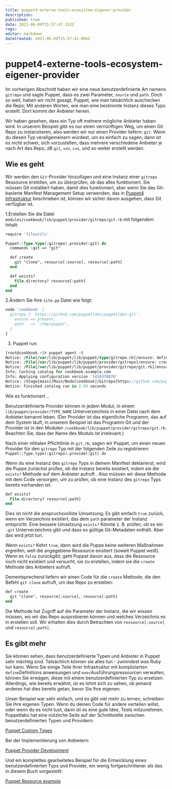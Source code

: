 ```yaml
---
title: puppet4-externe-tools-ecosystem-eigener-provider
description: 
published: true
date: 2021-06-09T15:57:47.152Z
tags: 
editor: markdown
dateCreated: 2021-06-09T15:57:42.006Z
---
```


# puppet4-externe-tools-ecosystem-eigener-provider

Im vorherigen Abschnitt haben wir eine neue benutzerdefinierte Art namens `gitrepo` und sagte Puppet, dass es zwei Parameter, `source` und `path`. Doch so weit, haben wir nicht gesagt, Puppet, wie man tatsächlich auschecken die Repo; Mit anderen Worten, wie man eine bestimmte Instanz dieses Typs erstellt. Dort kommt der Anbieter herein.

Wir haben gesehen, dass ein Typ oft mehrere mögliche Anbieter haben wird. In unserem Beispiel gibt es nur einen vernünftigen Weg, um einen Git Repo zu instanziieren, also werden wir nur einen Provider liefern: `git`. Wenn du diesen Typ verallgemeinern würdest, um es einfach zu sagen, dann ist es nicht schwer, sich vorzustellen, dass mehrere verschiedene Anbieter je nach Art des Repo, zB `git`, `svn`, `cvs`, und so weiter erstellt werden.

## Wie es geht

Wir werden den `Git`-Provider hinzufügen und eine Instanz einer `gitrepo` Ressource erstellen, um zu überprüfen, ob das alles funktioniert. Sie müssen Git installiert haben, damit dies funktioniert, aber wenn Sie das Git-basierte Manifest Management Setup verwenden, das in [Puppet4 Infrastruktur](../puppet4-infrastruktur) beschrieben ist, können wir sicher davon ausgehen, dass Git verfügbar ist.

1.Erstellen Sie die Datei `modules/cookbook/lib/puppet/provider/gitrepo/git.rb` mit folgendem Inhalt:

```pp
require 'fileutils'

Puppet::Type.type(:gitrepo).provide(:git) do
  commands :git => "git"

  def create
    git "clone", resource[:source], resource[:path]
  end

  def exists?
    File.directory? resource[:path]
  end
end
```

2.Ändern Sie Ihre `site.pp` Datei wie folgt:

```pp
node 'cookbook' {
  gitrepo { 'https://github.com/puppetlabs/puppetlabs-git':
    ensure => present,
    path   => '/tmp/puppet',
  }
}
```

3. Puppet run:

```pp
[root@cookbook ~]# puppet agent -t
Notice: /File[/var/lib/puppet/lib/puppet/type/gitrepo.rb]/ensure: defined content as '{md5}6471793fe2b4372d40289ad4b614fe0b'
Notice: /File[/var/lib/puppet/lib/puppet/provider/gitrepo]/ensure: created
Notice: /File[/var/lib/puppet/lib/puppet/provider/gitrepo/git.rb]/ensure: defined content as '{md5}f860388234d3d0bdb3b3ec98bbf5115b'
Info: Caching catalog for cookbook.example.com
Info: Applying configuration version '1416378876'
Notice: /Stage[main]/Main/Node[cookbook]/Gitrepo[https://github.com/puppetlabs/puppetlabs-git]/ensure: created
Notice: Finished catalog run in 2.59 seconds
```

Wie es funktioniert...

Benutzerdefinierte Provider können in jedem Modul, in einem `lib/puppet/provider/TYPE_NAME` Unterverzeichnis in einer Datei nach dem Anbieter benannt leben. (Der Provider ist das eigentliche Programm, das auf dem System läuft, in unserem Beispiel ist das Programm Git und der Provider ist in den Modulen `/cookbook/lib/puppet/provider/gitrepo/git.rb`. Beachten Sie, dass der Name des Moduls Ist irrelevant.)

Nach einer ntitialen Pflichtlinie in `git.rb`, sagen wir Puppet, um einen neuen Provider für den `gitrepo` Typ mit der folgenden Zeile zu registrieren:
`Puppet::Type.type(:gitrepo).provide(:git) do`

Wenn du eine Instanz des `gitrepo` Typs in deinem Manifest deklarierst, wird die Puppe zunächst prüfen, ob die Instanz bereits existiert, indem sie die `exists?` Methode auf dem Anbieter aufruft . Also müssen wir diese Methode mit dem Code versorgen, um zu prüfen, ob eine Instanz des `gitrepo` Typs bereits vorhanden ist:

```pp
def exists?
  File.directory? resource[:path]
end
```

Dies ist nicht die anspruchsvollste Umsetzung; Es gibt einfach `true` zurück, wenn ein Verzeichnis existiert, das dem `path` parameter der Instanz entspricht. Eine bessere Umsetzung `exists?` Könnte z. B. prüfen, ob es ein `.git` Unterverzeichnis gibt und dass es gültige Git-Metadaten enthält. Aber das wird jetzt tun.

Wenn `exists?` Kehrt `true`, dann wird die Puppe keine weiteren Maßnahmen ergreifen, weil die angegebene Ressource existiert (soweit Puppet weiß). Wenn es `false` zurückgibt, geht Puppet davon aus, dass die Ressource noch nicht existiert und versucht, sie zu erstellen, indem sie die `create` Methode des Anbieters aufruft.

Dementsprechend liefern wir einen Code für die `create` Methode, die den Befehl `git clone` aufruft, um das Repo zu erstellen:

```pp
def create
  git "clone", resource[:source], resource[:path]
end
```

Die Methode hat Zugriff auf die Parameter der Instanz, die wir wissen müssen, wo wir das Repo ausprobieren können und welches Verzeichnis es in erstellen soll. Wir erhalten dies durch Betrachten von `ressource[:source]` und `resource[:path]`.

## Es gibt mehr

Sie können sehen, dass benutzerdefinierte Typen und Anbieter in Puppet sehr mächtig sind. Tatsächlich können sie alles tun - zumindest was Ruby tun kann. Wenn Sie einige Teile Ihrer Infrastruktur mit komplizierten `define`Definitions anweisungen und `exec`Ausführungsressourcen verwalten, können Sie erwägen, diese mit einem benutzerdefinierten Typ zu ersetzen. Allerdings, wie bereits erwähnt, ist es lohnt sich zu sehen, ob jemand anderes hat dies bereits getan, bevor Sie Ihre eigenen.

Unser Beispiel war sehr einfach, und es gibt viel mehr zu lernen, schreiben Sie Ihre eigenen Typen. Wenn du deinen Code für andere verteilen willst, oder wenn du es nicht tust, dann ist es eine gute Idee, Tests mitzunehmen. Puppetlabs hat eine nützliche Seite auf der Schnittstelle zwischen benutzerdefinierten Typen und Providern:

[Puppet Custom Types](Http://docs.puppetlabs.com/guides/custom_types.html)

Bei der Implementierung von Anbietern:

[Puppet Provider Development](Http://docs.puppetlabs.com/guides/provider_development.html)

Und ein komplettes gearbeitetes Beispiel für die Entwicklung eines benutzerdefinierten Typs und Provider, ein wenig fortgeschrittener als das in diesem Buch vorgestellt:

[Puppet Respurce example](Http://docs.puppetlabs.com/guides/complete_resource_example.html)
